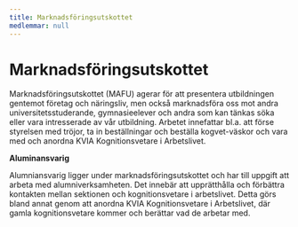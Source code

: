 ```yaml
---
title: Marknadsföringsutskottet
medlemmar: null
---
```

# Marknadsföringsutskottet

Marknadsföringsutskottet (MAFU) agerar för att presentera utbildningen gentemot företag och näringsliv, men också marknadsföra oss mot andra universitetsstuderande, gymnasieelever och andra som kan tänkas söka eller vara intresserade av vår utbildning. Arbetet innefattar bl.a. att förse styrelsen med tröjor, ta in beställningar och beställa kogvet-väskor och vara med och anordna KVIA Kognitionsvetare i Arbetslivet.

**Aluminansvarig**

Alumniansvarig ligger under marknadsföringsutskottet och har till uppgift att arbeta med alumniverksamheten. Det innebär att upprätthålla och förbättra kontakten mellan sektionen och kognitionsvetare i arbetslivet. Detta görs bland annat genom att anordna KVIA Kognitionsvetare i Arbetslivet, där gamla kognitionsvetare kommer och berättar vad de arbetar med.
